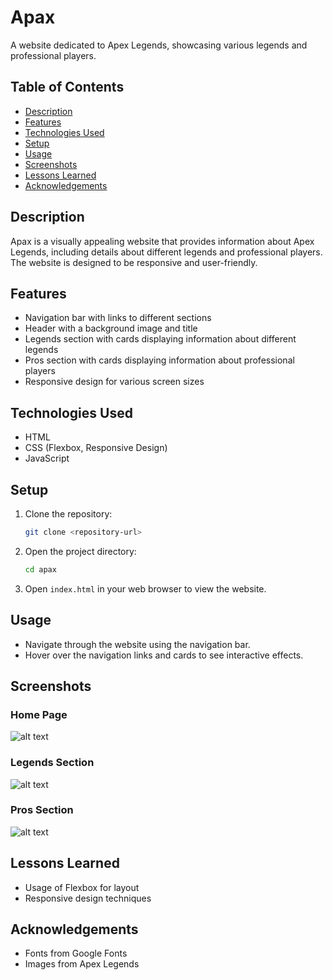 # Apax 
A website dedicated to Apex Legends, showcasing various legends and professional players.

## Table of Contents

- [Description](#description)
- [Features](#features)
- [Technologies Used](#technologies-used)
- [Setup](#setup)
- [Usage](#usage)
- [Screenshots](#screenshots)
- [Lessons Learned](#lessons-learned)
- [Acknowledgements](#acknowledgements)

## Description

Apax is a visually appealing website that provides information about Apex Legends, including details about different legends and professional players. The website is designed to be responsive and user-friendly.

## Features

- Navigation bar with links to different sections
- Header with a background image and title
- Legends section with cards displaying information about different legends
- Pros section with cards displaying information about professional players
- Responsive design for various screen sizes

## Technologies Used

- HTML
- CSS (Flexbox, Responsive Design)
- JavaScript

## Setup

1. Clone the repository:
    ```sh
    git clone <repository-url>
    ```
2. Open the project directory:
    ```sh
    cd apax
    ```
3. Open `index.html` in your web browser to view the website.

## Usage

- Navigate through the website using the navigation bar.
- Hover over the navigation links and cards to see interactive effects.

## Screenshots

### Home Page
![alt text](image.png)

### Legends Section
![alt text](image-1.png)

### Pros Section
![alt text](image-2.png)

## Lessons Learned

- Usage of Flexbox for layout
- Responsive design techniques

## Acknowledgements

- Fonts from Google Fonts
- Images from Apex Legends
